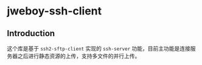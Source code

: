 # jweboy-ssh-client

## Introduction

这个库是基于 `ssh2-sftp-client` 实现的 `ssh-server` 功能，目前主功能是连接服务器之后进行静态资源的上传，支持多文件的并行上传。
